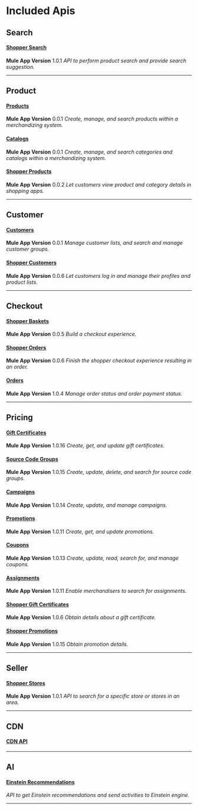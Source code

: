 # Included Apis

## Search 
#### [Shopper Search](https://anypoint.mulesoft.com/exchange/893f605e-10e2-423a-bdb4-f952f56eb6d8/shopper-search/1.0.1)
**Mule App Version** 1.0.1
*API to perform product search and provide search suggestion.*

_______________________________________________________________________

## Product 
#### [Products](https://anypoint.mulesoft.com/exchange/893f605e-10e2-423a-bdb4-f952f56eb6d8/products/0.0.1)
**Mule App Version** 0.0.1
*Create, manage, and search products within a merchandizing system.*

#### [Catalogs](https://anypoint.mulesoft.com/exchange/893f605e-10e2-423a-bdb4-f952f56eb6d8/catalogs/0.0.1)
**Mule App Version** 0.0.1
*Create, manage, and search categories and catalogs within a merchandizing system.*

#### [Shopper Products](https://anypoint.mulesoft.com/exchange/893f605e-10e2-423a-bdb4-f952f56eb6d8/shopper-products/0.0.2)
**Mule App Version** 0.0.2
*Let customers view product and category details in shopping apps.*

_______________________________________________________________________

## Customer 
#### [Customers](https://anypoint.mulesoft.com/exchange/893f605e-10e2-423a-bdb4-f952f56eb6d8/customers/0.0.1)
**Mule App Version** 0.0.1
*Manage customer lists, and search and manage customer groups.*

#### [Shopper Customers](https://anypoint.mulesoft.com/exchange/893f605e-10e2-423a-bdb4-f952f56eb6d8/shopper-customers/0.0.6)
**Mule App Version** 0.0.6
*Let customers log in and manage their profiles and product lists.*

_______________________________________________________________________

## Checkout 
#### [Shopper Baskets](https://anypoint.mulesoft.com/exchange/893f605e-10e2-423a-bdb4-f952f56eb6d8/shopper-baskets/0.0.5)
**Mule App Version** 0.0.5
*Build a checkout experience.*

#### [Shopper Orders](https://anypoint.mulesoft.com/exchange/893f605e-10e2-423a-bdb4-f952f56eb6d8/shopper-orders/0.0.6)
**Mule App Version** 0.0.6
*Finish the shopper checkout experience resulting in an order.*

#### [Orders](https://anypoint.mulesoft.com/exchange/893f605e-10e2-423a-bdb4-f952f56eb6d8/orders/1.0.4)
**Mule App Version** 1.0.4
*Manage order status and order payment status.*

_______________________________________________________________________

## Pricing 
#### [Gift Certificates](https://anypoint.mulesoft.com/exchange/893f605e-10e2-423a-bdb4-f952f56eb6d8/gift-certificates/1.0.16)
**Mule App Version** 1.0.16
*Create, get, and update gift certificates.*

#### [Source Code Groups](https://anypoint.mulesoft.com/exchange/893f605e-10e2-423a-bdb4-f952f56eb6d8/source-code-groups/1.0.15)
**Mule App Version** 1.0.15
*Create, update, delete, and search for source code groups.*

#### [Campaigns](https://anypoint.mulesoft.com/exchange/893f605e-10e2-423a-bdb4-f952f56eb6d8/campaigns/1.0.14)
**Mule App Version** 1.0.14
*Create, update, and manage campaigns.*

#### [Promotions](https://anypoint.mulesoft.com/exchange/893f605e-10e2-423a-bdb4-f952f56eb6d8/promotions/1.0.11)
**Mule App Version** 1.0.11
*Create, get, and update promotions.*

#### [Coupons](https://anypoint.mulesoft.com/exchange/893f605e-10e2-423a-bdb4-f952f56eb6d8/coupons/1.0.13)
**Mule App Version** 1.0.13
*Create, update, read, search for, and manage coupons.*

#### [Assignments](https://anypoint.mulesoft.com/exchange/893f605e-10e2-423a-bdb4-f952f56eb6d8/assignments/1.0.11)
**Mule App Version** 1.0.11
*Enable merchandisers to search for assignments.*

#### [Shopper Gift Certificates](https://anypoint.mulesoft.com/exchange/893f605e-10e2-423a-bdb4-f952f56eb6d8/shopper-gift-certificates/1.0.6)
**Mule App Version** 1.0.6
*Obtain details about a gift certificate.*

#### [Shopper Promotions](https://anypoint.mulesoft.com/exchange/893f605e-10e2-423a-bdb4-f952f56eb6d8/shopper-promotions/1.0.15)
**Mule App Version** 1.0.15
*Obtain promotion details.*

_______________________________________________________________________

## Seller 
#### [Shopper Stores](https://anypoint.mulesoft.com/exchange/893f605e-10e2-423a-bdb4-f952f56eb6d8/shopper-stores/1.0.1)
**Mule App Version** 1.0.1
*API to search for a specific store or stores in an area.*

_______________________________________________________________________

## CDN 
#### [CDN API](https://anypoint.mulesoft.com/exchange/893f605e-10e2-423a-bdb4-f952f56eb6d8/cdn-api-process-apis/1.0.1)

_______________________________________________________________________

## AI 
#### [Einstein Recommendations](https://anypoint.mulesoft.com/exchange/893f605e-10e2-423a-bdb4-f952f56eb6d8/einstein-api-quick-start-guide/3.0.2)
*API to get Einstein recommendations and send activities to Einstein engine.*

_______________________________________________________________________

